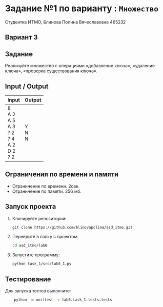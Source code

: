 # Задание №1 по варианту  : `Множество`
Студентка ИТМО,  Блинова Полина Вячеславовна 465232

## Вариант 3

## Задание 
Реализуйте множество с операциями «добавление ключа», «удаление ключа»,
«проверка существования ключа».

## Input / Output

| Input | Output |
| ----- | ------ |
| 8<br/>A 2<br/>A 5<br/>A 3<br/>? 2<br/>? 4<br/>A 2<br/>D 2<br/>? 2| Y<br/>N<br/>N|

## Ограничения по времени и памяти

- Ограничение по времени. 2сек.
- Ограничение по памяти. 256 мб.


## Запуск проекта
1. Клонируйте репозиторий:
   ```bash
   git clone https://github.com/blinovapolina/asd_itmo.git
   ```
2. Перейдите в папку с проектом:
   ```bash
   cd asd_itmo/lab6
   ```
3. Запустите программу:
   ```bash
   python task_1/src/lab6_1.py
   ```


## Тестирование
Для запуска тестов выполните:
```bash
    python -m unittest -v lab6.task_1.tests.tests
```
